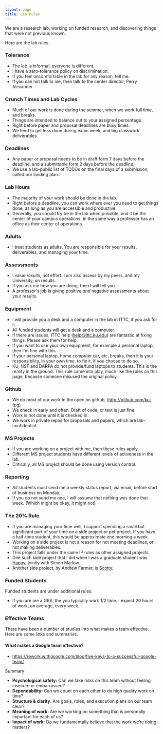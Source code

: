 ```yaml
---
layout: page
title: Lab Rules
---
```


We are a research lab, working on funded research, and discovering things that were not previous known.

Here are the lab rules.

### Tolerance

 * The lab is informal; everyone is different.
 * I have a zero-tolerance policy on discrimination.
 * If you feel uncomfortable in the lab for any reason, tell me.
 * If you can not talk to me, then talk to the center director, Perry Alexander.

### Crunch Times and Lab Cycles

 * Much of our work is done during the summer, when we work full time, and breaks.
 * Things are intended to balance out to your assigned percentage.
 * Right before paper and proposal deadlines are busy times.
 * We tend to get less done during exam week, and big classwork deliverables.

### Deadlines

 * Any paper or proposal needs to be in draft form 7 days before the deadline,
   and a submittable form 2 days before the deadline.
 * We use a lab-public list of TODOs on the final days of a submission, called our landing plan.
 
### Lab Hours

 * The majority of your work should be done in the lab.
 * Right before a deadline, you can work where ever you need to get things done,
   as long as you are accessible and productive.
 * Generally, you should try be in the lab when possible, and it
   be the center of your campus operations, in the same way a professor
   has an office as their center of operations.

### Adults

 * I treat students as adults. You are responsible for your results,
   deliverables, and managing your time.

### Assessments

 * I value *results*, not effort. I am also assess by my peers, and my
   University, on results.
 * If you ask me how you are doing, then I will tell you.
 * A professor's job is giving positive *and* negative assessments
   about your results.

### Equipment

 * I will provide you a desk and a computer in the lab in ITTC,
   if you ask for it.
 * All funded students will get a desk and a computer.
 * If there are issues, ITTC help (help@ittc.ku.edu) 
   are fantastic at fixing things. Please ask them for help.
 * If you want to use your own equipment, for example a personal
   laptop, then I'm fine with this.
 * If your personal laptop, home computer,car, etc, breaks,
   then it is your responsibility, in your own time, to fix it,
   if you choose to do so.
 * KU, NSF and DARPA do not provide/fund laptops to students.
   This is the reality in the ground. 
   This rule came into play, much like the rules on this page, because
   someone misused the original policy.

### Github 

 * We do most of our work in the open on github, (<http://github.com/ku-fpg>).
 * We check in early and often. Draft of code, or text is just fine.
 * Work is not done until it is checked in.
 * We work in private repos for proposals and papers, which are lab-confidential.
 
### MS Projects

 * If you are working on a project with me, then these rules apply.
 * Different MS project students have different levels of activeness in the lab.
 * Critically, all MS project should be done using version control.

### Reporting 

 * *All* students must send me a weekly status report, via email,
   before start of business on Monday.
 * If you do not send me one, I will assume that nothing was done that week.
   (Which might be okay, it might not)

### The 20% Rule

 * If you are managing your time well, I support spending a small but
   significant part of your time on a side project or pet project. If
   you have a half-time student, this would be approximate one morning
   a week.
 * Working on a side project is not a reason for not meeting deadlines,
   or not making deliverables.
 * This project falls under the same IP rules as other assigned projects.
 * One such side project that I did when I was a graduate student was
   [Happy](https://www.haskell.org/happy/), jointly with Simon Marlow.
 * Another side project, by Andrew Farmer, is 
   [Scotty](https://github.com/scotty-web/scotty/wiki).



### Funded Students

Funded students are under additional rules.

 * If you are are a GRA, the you typically work 1/2 time. I expect 20 hours of work, on average, every week.


### Effective Teams

There have been a number of studies into what makes a team effective. Here are some links and summaries.

#### What makes a Google team effective?

 * https://rework.withgoogle.com/blog/five-keys-to-a-successful-google-team/
 
Summary
 * **Psychological safety:** Can we take risks on this team without feeling insecure or embarrassed?
 * **Dependability:** Can we count on each other to do high quality work on time?
 * **Structure & clarity:** Are goals, roles, and execution plans on our team clear?
 * **Meaning of work:** Are we working on something that is personally important for each of us?
 * **Impact of work:** Do we fundamentally believe that the work we’re doing matters?



